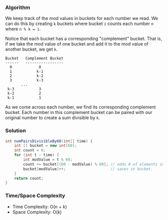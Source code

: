 ### Algorithm

We keep track of the mod values in buckets for each number we read. We can do this
by creating `k` buckets where bucket `i` counts each number `n` where `n % k = i`.

Notice that each bucket has a corresponding "complement" bucket. That is, if we take
the mod value of one bucket and add it to the mod value of another bucket, we get `k`.

```
Bucket   Complement Bucket
------   -----------------
  0            0
  1           k-1
  2           k-2
  3           k-3
       ...
 k-3           3
 k-2           2
 k-1           1
```

As we come across each number, we find its corresponding complement bucket. Each number in
this complement bucket can be paired with our original number to create a sum divisible by `k`.

### Solution

```java
int numPairsDivisibleBy60(int[] time) {
    int [] bucket = new int[60];
    int count = 0;
    for (int t : time) {
        int modValue = t % 60;
        count += bucket[(60 - modValue) % 60]; // adds # of elements in complement bucket.
        bucket[modValue]++;                    // saves in bucket.
    }
    return count;
}
```

### Time/Space Complexity

- Time Complexity: O(n + k)
- Space Complexity: O(k)
